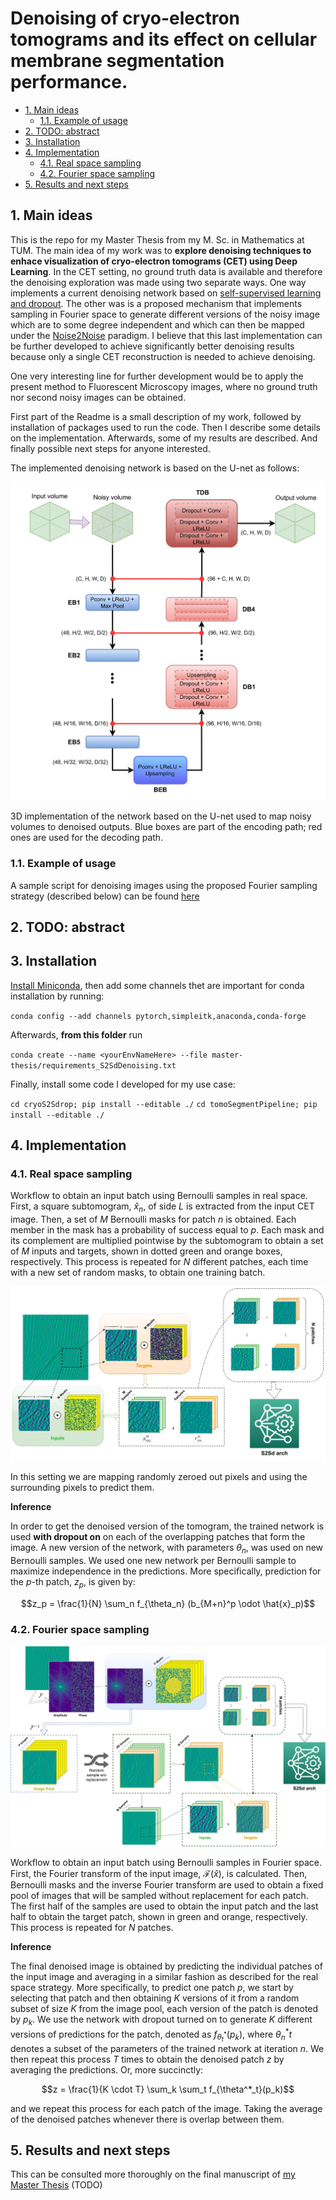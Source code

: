 # Denoising of cryo-electron tomograms and its effect on cellular membrane segmentation performance. <!-- omit in toc --> 

- [1. Main ideas](#1-main-ideas)
  - [1.1. Example of usage](#11-example-of-usage)
- [2. TODO: abstract](#2-todo-abstract)
- [3. Installation](#3-installation)
- [4. Implementation](#4-implementation)
  - [4.1. Real space sampling](#41-real-space-sampling)
  - [4.2. Fourier space sampling](#42-fourier-space-sampling)
- [5. Results and next steps](#5-results-and-next-steps)

## 1. Main ideas

This is the repo for my Master Thesis from my M. Sc. in Mathematics at TUM. The main idea of my work was to **explore denoising techniques to enhace visualization of cryo-electron tomograms (CET) using Deep Learning**. In the CET setting, no ground truth data is available and therefore the denoising exploration was made using two separate ways. One way implements a current denoising network based on [self-supervised learning and dropout](https://openaccess.thecvf.com/content_CVPR_2020/html/Quan_Self2Self_With_Dropout_Learning_Self-Supervised_Denoising_From_Single_Image_CVPR_2020_paper.html). The other was is a proposed mechanism that implements sampling in Fourier space to generate different versions of the noisy image which are to some degree independent and which can then be mapped under the [Noise2Noise](https://arxiv.org/abs/1803.04189) paradigm. I believe that this last implementation can be further developed to achieve significantly better denoising results because only a single CET reconstruction is needed to achieve denoising. 

One very interesting line for further development would be to apply the present method to Fluorescent Microscopy images, where no ground truth nor second noisy images can be obtained.

First part of the Readme is a small description of my work, followed by installation of packages used to run the code. Then I describe some details on the implementation. Afterwards, some of my results are described. And finally possible next steps for anyone interested.

The implemented denoising network is based on the U-net as follows:

![3D U-net](images/s2sd_architecture_ours-min.png)

3D implementation of the network based on the U-net used to map noisy volumes to denoised outputs. Blue boxes are part of the encoding path; red ones are used for the decoding path.


### 1.1. Example of usage

A sample script for denoising images using the proposed Fourier sampling strategy (described below) can be found [here](https://github.com/Fickincool/master-thesis/blob/cet_denoising/scripts/denoisingUnet_training/run_training_experiment.py)

## 2. TODO: abstract

## 3. Installation 

[Install Miniconda](https://docs.conda.io/en/latest/miniconda.html), then add some channels thet are important for conda installation by running:

`conda config --add channels pytorch,simpleitk,anaconda,conda-forge`

Afterwards, **from this folder** run

`conda create --name <yourEnvNameHere> --file master-thesis/requirements_S2SdDenoising.txt`

Finally, install some code I developed for my use case:

`cd cryoS2Sdrop; pip install --editable ./`
`cd tomoSegmentPipeline; pip install --editable ./`

## 4. Implementation

### 4.1. Real space sampling

Workflow to obtain an input batch using Bernoulli samples in real space. First, a square subtomogram, $\hat{x}_n$, of side $L$ is extracted from the input CET image. Then, a set of $M$ Bernoulli masks for patch $n$ is obtained. Each member in the mask has a probability of success equal to $p$. Each mask and its complement are multiplied pointwise by the subtomogram to obtain a set of $M$ inputs and targets, shown in dotted green and orange boxes, respectively. This process is repeated for $N$ different patches, each time with a new set of random masks, to obtain one training batch.

![Real sampling strategy](images/bernoulli_sampling_real-min.png)

In this setting we are mapping randomly zeroed out pixels and using the surrounding pixels to predict them.

**Inference**

In order to get the denoised version of the tomogram, the trained network is used **with dropout on** on each of the overlapping patches that form the image. A new version of the network,  with parameters $\theta_n$, was used on new Bernoulli samples. We used one new network per Bernoulli sample to maximize independence in the predictions. More specifically, prediction for the $p$-th patch, $z_p$, is given by:

$$z_p = \frac{1}{N} \sum_n f_{\theta_n} (b_{M+n}^p \odot \hat{x}_p)$$

### 4.2. Fourier space sampling

![Fourier sampling strategy](images/Dataloader_sampling-Fourier.jpg)

Workflow to obtain an input batch using Bernoulli samples in Fourier space. First, the Fourier transform of the input image, $\mathcal{F}(\hat{x})$, is calculated. Then, Bernoulli masks and the inverse Fourier transform are used to obtain a fixed pool of images that will be sampled without replacement for each patch. The first half of the samples are used to obtain the input patch and the last half to obtain the target patch, shown in green and orange, respectively. This process is repeated for $N$ patches.

**Inference**

The final denoised image is obtained by predicting the individual patches of the input image and averaging in a similar fashion as described for the real space strategy. More specifically, to predict one patch $p$, we start by selecting that patch and then obtaining $K$ versions of it from a random subset of size $K$ from the image pool, each version of the patch is denoted by $p_k$. We use the network with dropout turned on to generate $K$ different versions of predictions for the patch, denoted as $f_{\theta^*_t}(p_k)$, where $\theta^*_nt$ denotes a subset of the parameters of the trained network at iteration $n$. We then repeat this process $T$ times to obtain the denoised patch $z$ by averaging the predictions. Or, more succinctly:

$$z = \frac{1}{K \cdot T} \sum_k \sum_t f_{\theta^*_t}(p_k)$$

and we repeat this process for each patch of the image. Taking the average of the denoised patches whenever there is overlap between them.


## 5. Results and next steps

This can be consulted more thoroughly on the final manuscript of [my Master Thesis]() (TODO)
